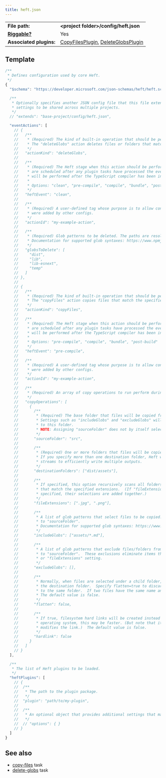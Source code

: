 ```yaml
---
title: heft.json
---
```


|                                          |                                                                                                                                                                                                                                |
| ---------------------------------------- | ------------------------------------------------------------------------------------------------------------------------------------------------------------------------------------------------------------------------------ |
| **File path:**                           | **&lt;project folder&gt;/config/heft.json**                                                                                                                                                                                    |
| [**Riggable?**](../heft/rig_packages.md) | Yes                                                                                                                                                                                                                            |
| **Associated plugins:**                  | [CopyFilesPlugin](https://github.com/microsoft/rushstack/blob/main/apps/heft/src/plugins/CopyFilesPlugin.ts), [DeleteGlobsPlugin](https://github.com/microsoft/rushstack/blob/main/apps/heft/src/plugins/DeleteGlobsPlugin.ts) |

## Template

```js
/**
 * Defines configuration used by core Heft.
 */
{
  "$schema": "https://developer.microsoft.com/json-schemas/heft/heft.schema.json",

  /**
   * Optionally specifies another JSON config file that this file extends from. This provides a way for standard
   * settings to be shared across multiple projects.
   */
  // "extends": "base-project/config/heft.json",

  "eventActions": [
    // {
    //   /**
    //    * (Required) The kind of built-in operation that should be performed.
    //    * The "deleteGlobs" action deletes files or folders that match the specified glob patterns.
    //    */
    //   "actionKind": "deleteGlobs",
    //
    //   /**
    //    * (Required) The Heft stage when this action should be performed.  Note that heft.json event actions
    //    * are scheduled after any plugin tasks have processed the event.  For example, a "compile" event action
    //    * will be performed after the TypeScript compiler has been invoked.
    //    *
    //    * Options: "clean", "pre-compile", "compile", "bundle", "post-build"
    //    */
    //   "heftEvent": "clean",
    //
    //   /**
    //    * (Required) A user-defined tag whose purpose is to allow configs to replace/delete handlers that
    //    * were added by other configs.
    //    */
    //   "actionId": "my-example-action",
    //
    //   /**
    //    * (Required) Glob patterns to be deleted. The paths are resolved relative to the project folder.
    //    * Documentation for supported glob syntaxes: https://www.npmjs.com/package/fast-glob
    //    */
    //   "globsToDelete": [
    //     "dist",
    //     "lib",
    //     "lib-esnext",
    //     "temp"
    //   ]
    // },
    //
    // {
    //   /**
    //    * (Required) The kind of built-in operation that should be performed.
    //    * The "copyFiles" action copies files that match the specified patterns.
    //    */
    //   "actionKind": "copyFiles",
    //
    //   /**
    //    * (Required) The Heft stage when this action should be performed.  Note that heft.json event actions
    //    * are scheduled after any plugin tasks have processed the event.  For example, a "compile" event action
    //    * will be performed after the TypeScript compiler has been invoked.
    //    *
    //    * Options: "pre-compile", "compile", "bundle", "post-build"
    //    */
    //   "heftEvent": "pre-compile",
    //
    //   /**
    //    * (Required) A user-defined tag whose purpose is to allow configs to replace/delete handlers that
    //    * were added by other configs.
    //    */
    //   "actionId": "my-example-action",
    //
    //   /**
    //    * (Required) An array of copy operations to run perform during the specified Heft event.
    //    */
    //   "copyOperations": [
    //     {
    //       /**
    //        * (Required) The base folder that files will be copied from, relative to the project root.
    //        * Settings such as "includeGlobs" and "excludeGlobs" will be resolved relative
    //        * to this folder.
    //        * NOTE: Assigning "sourceFolder" does not by itself select any files to be copied.
    //        */
    //       "sourceFolder": "src",
    //
    //       /**
    //        * (Required) One or more folders that files will be copied into, relative to the project root.
    //        * If you specify more than one destination folder, Heft will read the input files only once, using
    //        * streams to efficiently write multiple outputs.
    //        */
    //       "destinationFolders": ["dist/assets"],
    //
    //       /**
    //        * If specified, this option recursively scans all folders under "sourceFolder" and includes any files
    //        * that match the specified extensions.  (If "fileExtensions" and "includeGlobs" are both
    //        * specified, their selections are added together.)
    //        */
    //       "fileExtensions": [".jpg", ".png"],
    //
    //       /**
    //        * A list of glob patterns that select files to be copied.  The paths are resolved relative
    //        * to "sourceFolder".
    //        * Documentation for supported glob syntaxes: https://www.npmjs.com/package/fast-glob
    //        */
    //       "includeGlobs": ["assets/*.md"],
    //
    //       /**
    //        * A list of glob patterns that exclude files/folders from being copied.  The paths are resolved relative
    //        * to "sourceFolder".  These exclusions eliminate items that were selected by the "includeGlobs"
    //        * or "fileExtensions" setting.
    //        */
    //       "excludeGlobs": [],
    //
    //       /**
    //        * Normally, when files are selected under a child folder, a corresponding folder will be created in
    //        * the destination folder.  Specify flatten=true to discard the source path and copy all matching files
    //        * to the same folder.  If two files have the same name an error will be reported.
    //        * The default value is false.
    //        */
    //       "flatten": false,
    //
    //       /**
    //        * If true, filesystem hard links will be created instead of copying the file.  Depending on the
    //        * operating system, this may be faster. (But note that it may cause unexpected behavior if a tool
    //        * modifies the link.)  The default value is false.
    //        */
    //       "hardlink": false
    //     }
    //   ]
    // }
  ],

  /**
   * The list of Heft plugins to be loaded.
   */
  "heftPlugins": [
    // {
    //  /**
    //   * The path to the plugin package.
    //   */
    //  "plugin": "path/to/my-plugin",
    //
    //  /**
    //   * An optional object that provides additional settings that may be defined by the plugin.
    //   */
    //  // "options": { }
    // }
  ]
}
```

## See also

- [copy-files](../heft_tasks/copy-files.md) task
- [delete-globs](../heft_tasks/delete-globs.md) task
